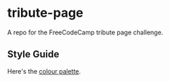 # tribute-page
A repo for the FreeCodeCamp tribute page challenge.

## Style Guide
Here's the [colour palette](http://paletton.com/#uid=7000u0kllllaFw0g0qFqFg0w0aF).
